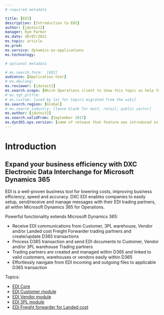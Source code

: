 ```yaml
---
# required metadata

title: [EDI]
description: [Introduction to EDI]
author: [jdutoit2]
manager: Kym Parker
ms.date: 20/07/2021
ms.topic: article
ms.prod: 
ms.service: dynamics-ax-applications
ms.technology: 

# optional metadata

# ms.search.form:  [EDI]
audience: [Application User]
# ms.devlang: 
ms.reviewer: [jdutoit2]
ms.search.scope: [Which Operations client to show this topic as help for, to be set by content strategist, see list here: https://microsoft.sharepoint.com/teams/DynDoc/_layouts/15/WopiFrame.aspx?sourcedoc={23419e1c-eb64-42e9-aa9b-79875b428718}&action=edit&wd=target%28Core%20Dynamics%20AX%20CP%20requirements%2Eone%7C4CC185C0%2DEFAA%2D42CD%2D94B9%2D8F2A45E7F61A%2FVersions%20list%20for%20docs%20topics%7CC14BE630%2D5151%2D49D6%2D8305%2D554B5084593C%2F%29]
# ms.tgt_pltfrm: 
# ms.custom: [used by loc for topics migrated from the wiki]
ms.search.region: [Global]
# ms.search.industry: [leave blank for most, retail, public sector]
ms.author: [jdutoit2]
ms.search.validFrom: [September 2017]
ms.dyn365.ops.version: [name of release that feature was introduced in, see list here: https://microsoft.sharepoint.com/teams/DynDoc/_layouts/15/WopiFrame.aspx?sourcedoc={23419e1c-eb64-42e9-aa9b-79875b428718}&action=edit&wd=target%28Core%20Dynamics%20AX%20CP%20requirements%2Eone%7C4CC185C0%2DEFAA%2D42CD%2D94B9%2D8F2A45E7F61A%2FVersions%20list%20for%20docs%20topics%7CC14BE630%2D5151%2D49D6%2D8305%2D554B5084593C%2F%29]
---
```


# Introduction

## Expand your business efficiency with DXC Electronic Data Interchange for Microsoft Dynamics 365

EDI is a well-proven business tool for lowering costs, improving business efficiency, speed and accuracy. DXC EDI enables companies to easily setup, send/receive and manage messages with their EDI trading partners, all within Microsoft Dynamics 365 for Operations.

Powerful functionality extends Microsoft Dynamics 365:
- Receive EDI communications from Customer, 3PL warehouse, Vendor and/or Landed cost Freight Forwarder trading partners and create/update D365 transactions
- Process D365 transaction and send EDI documents to Customer, Vendor and/or 3PL warehouse Trading partners
- Trading partners are created and managed within D365 and linked to valid customers, warehouses or vendors easily within D365
- Effortlessly navigate from EDI incoming and outgoing files to applicable D365 transaction

Topics:
- [EDI Core](../EDI/CORE/Introduction/Introduction.md)
- [EDI Customer module](../EDI/CUSTOMER/INTRODUCTION/Introduction.md)
- [EDI Vendor module](../EDI/VENDOR/INTRODUCTION/Introduction.md)
- [EDI 3PL module](../EDI/3PL/INTRODUCTION/Introduction.md)
- [EDI Freight forwarder for Landed cost](../EDI/FREIGHT-FORWARDER/INTRODUCTION/Introduction.md)
